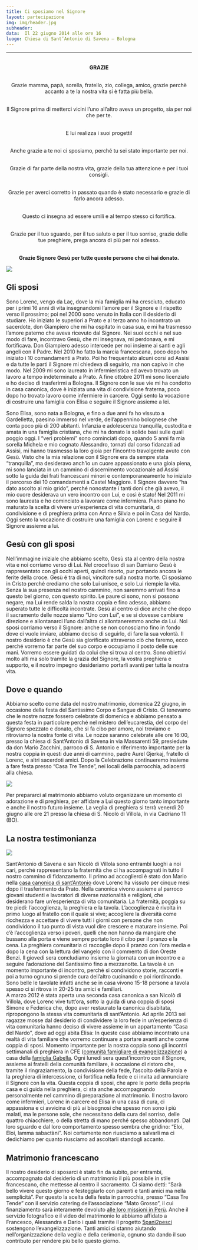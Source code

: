 ```yaml
---
title: Ci sposiamo nel Signore
layout: partecipazione
img: img/header.jpg
subheader:
data:  Il 22 giugno 2014 alle ore 16
luogo: Chiesa di Sant’Antonio di Savena – Bologna
---
```


---

<div style="text-align:center;">
<br><b>GRAZIE</b><br><br>

Grazie mamma, papà, sorella, fratello, zio, collega, amico, 
grazie perchè accanto a te la nostra vita si è fatta più bella.<br><br>

Il Signore prima di metterci vicini l’uno all’altro aveva un progetto, sia per noi che per te.<br><br>

E lui realizza i suoi progetti!<br><br>

Anche grazie a te noi ci sposiamo, perché tu sei stato importante per noi.<br><br>

Grazie di far parte della nostra vita, 
grazie della tua attenzione e per i tuoi consigli.<br><br>

Grazie per averci corretto in passato quando è stato necessario e grazie di farlo ancora adesso.<br><br>

Questo ci insegna ad essere umili e al tempo stesso ci fortifica.<br><br>

Grazie per il tuo sguardo, per il tuo saluto e per il tuo sorriso,
grazie delle tue preghiere, prega ancora di più per noi adesso.<br><br>

<b>Grazie Signore Gesù per tutte queste persone che ci hai donato.</b>

</div>

![](img/elisaelorenc.jpg)

## Gli sposi

Sono Lorenc, vengo da Laç, dove la mia famiglia mi ha cresciuto, educato per i primi 16 anni di vita insegnandomi l’amore per il Signore e il rispetto verso il prossimo; poi nel 2000 sono venuto in Italia con il desiderio di studiare. Ho iniziato le superiori a Prato e al terzo anno ho incontrato un sacerdote, don Giampiero che mi ha ospitato in casa sua, e mi ha trasmesso l’amore paterno che aveva ricevuto dal Signore. Nei suoi occhi e nel suo modo di fare, incontravo Gesù, che mi insegnava, mi perdonava, e mi fortificava. Don Giampiero adesso intercede per noi insieme ai santi e agli angeli con il Padre. 
Nel 2010 ho fatto la marcia francescana, poco dopo ho iniziato i 10 comandamenti a Prato. Poi ho frequentato alcuni corsi ad Assisi e da tutte le parti il Signore mi chiedeva di seguirlo, ma non capivo in che modo. Nel 2009 mi sono laureato in infermieristica ed avevo trovato un lavoro a tempo indeterminato a Prato.  A fine ottobre 2011 mi sono licenziato e ho deciso di trasferirmi a Bologna. Il Signore con le sue vie mi ha condotto in casa canonica, dove è iniziata una vita di condivisione fraterna, poco dopo ho trovato lavoro come infermiere in carcere. 
Oggi sento la vocazione di costruire una famiglia con Elisa e seguire il Signore assieme a lei.

Sono Elisa, sono nata a Bologna, e fino a due anni fa ho vissuto a Gardelletta, paesino immerso nel verde, dell’appennino bolognese che conta poco più di 200 abitanti.
Infanzia e adolescenza tranquilla, custodita e amata in una famiglia cristiana, che mi ha donato la solide basi sulle quali poggio oggi. I “veri problemi” sono cominciati dopo, quando 5 anni fa mia sorella Michela e mio cognato Alessandro, tornati dal corso fidanzati ad Assisi, mi hanno trasmesso la loro gioia per l’incontro travolgente avuto con Gesù. Visto che la mia relazione con il Signore era da sempre stata “tranquilla”, ma desideravo anch’io un cuore appassionato e una gioia piena, mi sono lanciata in un cammino di discernimento vocazionale ad Assisi sotto la guida dei frati francescani minori e contemporaneamente ho iniziato il percorso dei 10 comandamenti a Castel Maggiore. Il Signore davvero “ha dato ascolto al mio grido”, perché nonostante i tanti doni che già avevo, il mio cuore desiderava un vero incontro con Lui, e così è stato!
Nel 2011 mi sono laureata e ho cominciato a lavorare come infermiera. Piano piano ho maturato la scelta di vivere un’esperienza di vita comunitaria, di condivisione e di preghiera  prima con Anna e Silvia e poi in Casa del Nardo.
Oggi sento la vocazione di costruire una famiglia con Lorenc e seguire il Signore assieme a lui.

## Gesù con gli sposi

Nell’immagine iniziale che abbiamo scelto, Gesù sta al centro della nostra vita e noi corriamo verso di Lui. Nel crocefisso di san Damiano Gesù è rappresentato con gli occhi aperti, quindi risorto, pur portando ancora le ferite della croce. Gesù é tra di noi, vincitore sulla nostra morte.
Ci sposiamo in Cristo perché crediamo che solo Lui unisce, e solo Lui riempie la vita. Senza la sua presenza nel nostro cammino, non saremmo arrivati fino a questo bel giorno, con questo spirito. Le paure ci sono, non si possono negare, ma Lui rende salda la nostra coppia e fino adesso, abbiamo superato tutte le difficoltà incontrate.
Gesù al centro ci dice anche che dopo il sacramento delle nozze siamo “Uno con Lui”, e se si dovesse cambiare direzione e allontanarci l’uno dall’altra ci allontaneremmo anche da Lui.
Noi sposi corriamo verso il Signore: anche se non conosciamo fino in fondo dove ci vuole inviare, abbiamo deciso di seguirlo, di fare la sua volontà. Il nostro desiderio è che Gesù sia glorificato attraverso ciò che faremo, ecco perché vorremo far parte del suo corpo e occupiamo il posto delle sue mani. Vorremo essere guidati da colui che si trova al centro.
Sono obiettivi molto alti ma solo tramite la grazia del Signore, la vostra preghiera e supporto, e il nostro impegno desideriamo portarli avanti per tutta la nostra vita.


## Dove e quando

Abbiamo scelto come data del nostro matrimonio, domenica 22 giugno, in occasione della festa del Santissimo Corpo e Sangue di Cristo. Ci tenevamo che le nostre nozze fossero celebrate di domenica e abbiamo pensato a questa festa in particolare perché nel mistero dell’eucarestia, del corpo del Signore spezzato e donato, che si fa cibo per amore, noi troviamo e ritroviamo la nostra fonte di vita. 
Le nozze saranno celebrate alle ore 16:00, presso la chiesa di Sant’Antonio di Savena in via Massarenti 59, presiedute da don Mario Zacchini, parroco di S. Antonio e riferimento importante per la nostra coppia in questi due anni di cammino, padre Aurel Gjerkaj, fratello di Lorenc, e altri sacerdoti amici. Dopo la Celebrazione continueremo insieme a fare festa presso “Casa Tre Tende”, nei locali della parrocchia, adiacenti alla chiesa. 


[![](img/mappa.png)](https://maps.google.it/maps?q=via+g+massarenti+59+bologna&ie=UTF-8&hq=&hnear=0x477e2b4b66f8db55:0xfce3e074c8f281d0,Via+Giuseppe+Massarenti,+59,+40138+Bologna&gl=it&ei=g1uDU-tYsuSwBPDLgcgG&ved=0CDAQ8gEwAA)

Per prepararci al matrimonio abbiamo voluto organizzare un momento di adorazione e di preghiera, per affidare a Lui questo giorno tanto importante e anche il nostro futuro insieme. La veglia di preghiera si terrà venerdì 20 giugno alle ore 21 presso la chiesa di S. Nicolò di Villola, in via Cadriano 11 (BO).

## La nostra testimonianza

![](img/elisaelorenc2.jpg)


Sant’Antonio di Savena e san Nicolò di Villola sono entrambi luoghi a noi cari, perché rappresentano la fraternità che ci ha accompagnati in tutto il nostro cammino di fidanzamento.
Il primo ad accoglierci è stato don Mario nella [casa canonica di sant’Antonio](http://www.alberodicirene.org/progetti/zoen/) dove Lorenc ha vissuto per cinque mesi dopo il trasferimento da Prato. Nella canonica vivono assieme al parroco giovani studenti e lavoratori di diverse nazionalità e religioni, che desiderano fare un’esperienza di vita comunitaria.
La fraternità, poggia su tre piedi: l’accoglienza, la preghiera e la tavola. 
L’accoglienza è rivolta in primo luogo al fratello con il quale si vive; accogliere la diversità come ricchezza e accettare di vivere tutti i giorni con persone che non condividono il tuo punto di vista vuol dire crescere e maturare insieme. Poi c’è l’accoglienza verso i poveri, quelli che non hanno da mangiare che bussano alla porta e viene sempre portato loro il cibo per il pranzo e la cena.
La preghiera comunitaria ci raccoglie dopo il pranzo con l’ora media e dopo la cena con la lettura del vangelo con il commento di don Oreste Benzi. Il giovedì sera concludiamo insieme la giornata con un incontro e a seguire l’adorazione del Santissimo fino a mezzanotte.
La tavola è un momento importante di incontro, perché si condividono storie, racconti e poi a turno ognuno si prende cura dell’altro cucinando e poi riordinando. Sono belle le tavolate infatti anche se in casa vivono 15-18 persone a tavola spesso ci si ritrova in 20-25 tra amici e familiari.  
A marzo 2012 è stata aperta una seconda casa canonica a san Nicolò di Villola, dove Lorenc vive tutt’ora, sotto la guida di una coppia di sposi Simone e Federica  che, dopo aver restaurato la canonica disabitata, ripropongono la stessa vita comunitaria di sant’Antonio. Ad aprile 2013 sei ragazze mosse dal desiderio di condividere la loro fede in un’esperienza di vita comunitaria hanno deciso di vivere assieme in un appartamento “Casa del Nardo”, dove ad oggi abita Elisa:
In queste case abbiamo incontrato una realtà di vita familiare che vorremo continuare a portare avanti anche come coppia di sposi.
Momento importante per la nostra coppia sono gli incontri settimanali di preghiera in CFE ([comunità famigliare di evangelizzazione](http://www.misterogrande.org/index.php?option=com_sobi2&catid=33&Itemid=13)) a casa della [famiglia Gabella](http://www.santantoniodisavena.it/evangelizzazione/comunita-familiari-di-evangelizzazione/). Ogni lunedì sera quest’incontro con il Signore, assieme ai fratelli della comunità familiare, è occasione di ristoro che, tramite il ringraziamento, la condivisione della fede, l’ascolto della Parola e la preghiera di intercessione, ci fortifica nella fede e ci invita ad annunciare il Signore con la vita. Questa coppia di sposi, che apre le porte della propria casa e ci guida nella preghiera, ci sta anche accompagnando personalmente nel cammino di preparazione al matrimonio.
Il nostro lavoro come infermieri, Lorenc in carcere ed Elisa in una casa di cura, ci appassiona e ci avvicina di più ai bisognosi che spesso non sono i più malati, ma le persone sole, che necessitano della cura del sorriso, delle quattro chiacchiere, o della stretta di mano perché spesso abbandonati. Dal loro sguardo e dal loro comportamento spesso sembra che gridino: “Eloi, Eloi, lamma sabactàni”. Noi certamente non riusciamo a salvarli ma ci dedichiamo per quanto riusciamo ad ascoltarli standogli accanto.

## Matrimonio francescano

Il nostro desiderio di sposarci è stato fin da subito, per entrambi, accompagnato dal desiderio di un matrimonio il più possibile in stile francescano, che mettesse al centro il sacramento. Ci siamo detti: “Sarà bello vivere questo giorno e festeggiarlo con parenti e tanti amici ma nella semplicità”. Per questo la scelta della festa in parrocchia, presso “Casa Tre Tende” con il servizio catering dell’associazione “Mato Grosso”, il cui finanziamento sarà interamente devoluto [alle loro missioni in Perù](http://www.amicidelperu.info/progetti/). 
Anche il servizio fotografico e il video del matrimonio lo abbiamo affidato a Francesco, Alessandra e Dario i quali tramite il progetto [5pani2pesci](http://5p2p.it) sostengono l’evangelizzazione.
Tanti amici ci stanno aiutando nell’organizzazione della veglia e della cerimonia, ognuno sta dando il suo contributo per rendere più bello questo giorno. 

